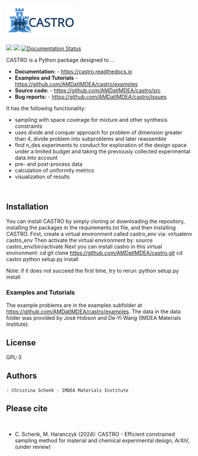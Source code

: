 # <img alt="CASTRO" src="branding/CASTRO-Logo.svg" height="80">

[![](https://img.shields.io/github/license/AMDatIMDEA/castro)](https://github.com/AMDatIMDEA/castro/blob/master/LICENSE)
[![](https://img.shields.io/github/last-commit/AMDatIMDEA/castro)](https://github.com/AMDatIMDEA/castro/)
[![Documentation Status](https://readthedocs.org/projects/castro/badge/?version=latest)](https://castro.readthedocs.io/en/latest/py-modindex.html)


CASTRO is a Python package designed to ...

- **Documentation:** - https://castro.readthedocs.io
- **Examples and Tutorials** - https://github.com/AMDatIMDEA/castro/examples
- **Source code:** - https://github.com/AMDatIMDEA/castro/src
- **Bug reports:** - https://github.com/AMDatIMDEA/castro/issues

It has the following functionality:
 - sampling with space coverage for mixture and other synthesis constraints
 - uses divide and conquer approach for problem of dimension greater than 4, divide problem into subproblems and later reassemble
 - find n_des experiments to conduct for exploration of the design space under a limited budget and taking the previously collected experimental data into account
 - pre- and post-process data
 - calculation of uniformity metrics
 - visualization of results

<br>

## Installation

You can install CASTRO by simply cloning or downloading the repository, installing the packages in the requirements.txt file, and then installing CASTRO. First, create a virtual environment called castro_env via:
    virtualenv castro_env
Then activate the virtual environment by:
    source castro_env/bin/activate
Next you can install castro in this virtual environment:
    cd <installation directory>
    git clone https://github.com/AMDatIMDEA/castro.git
    cd castro
    python setup.py install

Note: if it does not succeed the first time, try to rerun:
    python setup.py install


### Examples and Tutorials

The example problems are in the examples subfolder at https://github.com/AMDatIMDEA/castro/examples.
The data in the data folder was provided by José Hobson and De-Yi Wang (IMDEA Materials Institute).
<br>

## License

GPL-3


## Authors

    - Christina Schenk - IMDEA Materials Institute

## Please cite
<br>

 - C. Schenk, M. Haranczyk (2024): CASTRO - Efficient constrained sampling method for material and chemical experimental design, ArXiV, (under review)

